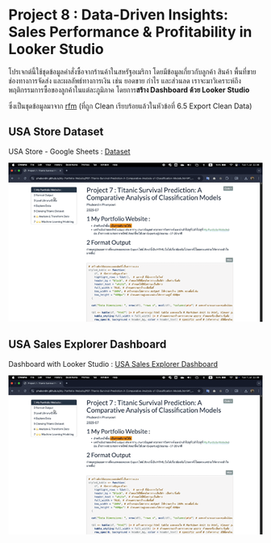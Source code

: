 # Project 8 : Data-Driven Insights: Sales Performance & Profitability in Looker Studio

โปรเจกต์นี้ใช้ชุดข้อมูลคำสั่งซื้อจากร้านค้าในสหรัฐอเมริกา โดยมีข้อมูลเกี่ยวกับลูกค้า สินค้า พื้นที่ขาย ช่องทางการจัดส่ง และผลลัพธ์ทางการเงิน เช่น ยอดขาย กำไร และส่วนลด
เราจะมาวิเคราะห์ถึงพฤติกรรมการซื้อของลูกค้าในแต่ละภูมิภาค โดยการ**สร้าง Dashboard ด้วย Looker Studio**

ซึ่งเป็นชุดข้อมูลมาจาก [rfm](https://phubordin.github.io/My-Portfolio-Website/project.html#name-project5)
(ที่ถูก Clean เรียบร้อยแล้วในหัวข้อที่ 6.5 Export Clean Data)

## USA Store Dataset
USA Store - Google Sheets : [Dataset](https://docs.google.com/spreadsheets/d/1W3uxB51xXKMRELejOsqFhjuyJ1SQRVzw5zptCLszZBs/edit?usp=sharing)

<p align="center">
  <img src="https://github.com/Phubordin/My-Portfolio-Website/raw/main/p7-preview-html.gif" alt="Titanic Project">
</p>

## USA Sales Explorer Dashboard
Dashboard with Looker Studio : [USA Sales Explorer Dashboard](https://lookerstudio.google.com/s/lEWduSi5dxE)

<p align="center">
  <img src="https://github.com/Phubordin/My-Portfolio-Website/raw/main/p7-preview-html.gif" alt="Titanic Project">
</p>

